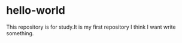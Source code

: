 # hello-world
This repository is for study.It is my first repository
I think I want write something.

